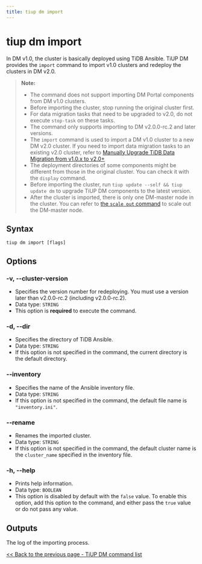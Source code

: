 ```yaml
---
title: tiup dm import
---
```


# tiup dm import

In DM v1.0, the cluster is basically deployed using TiDB Ansible. TiUP DM provides the `import` command to import v1.0 clusters and redeploy the clusters in DM v2.0.

> **Note:**
>
> - The command does not support importing DM Portal components from DM v1.0 clusters.
> - Before importing the cluster, stop running the original cluster first.
> - For data migration tasks that need to be upgraded to v2.0, do not execute `stop-task` on these tasks.
> - The command only supports importing to DM v2.0.0-rc.2 and later versions.
> - The `import` command is used to import a DM v1.0 cluster to a new DM v2.0 cluster. If you need to import data migration tasks to an existing v2.0 cluster, refer to [Manually Upgrade TiDB Data Migration from v1.0.x to v2.0+](/dm/manually-upgrade-dm-1.0-to-2.0.md)
> - The deployment directories of some components might be different from those in the original cluster. You can check it with the `display` command.
> - Before importing the cluster, run `tiup update --self && tiup update dm` to upgrade TiUP DM components to the latest version.
> - After the cluster is imported, there is only one DM-master node in the cluster. You can refer to [the `scale out` command](/tiup/tiup-component-dm-scale-out.md) to scale out the DM-master node.

## Syntax

```shell
tiup dm import [flags]
```

## Options

### -v, --cluster-version

- Specifies the version number for redeploying. You must use a version later than v2.0.0-rc.2 (including v2.0.0-rc.2).
- Data type: `STRING`
- This option is **required** to execute the command.

### -d, --dir

- Specifies the directory of TiDB Ansible.
- Data type: `STRING`
- If this option is not specified in the command, the current directory is the default directory.

### --inventory

- Specifies the name of the Ansible inventory file.
- Data type: `STRING`
- If this option is not specified in the command, the default file name is `"inventory.ini"`.

### --rename

- Renames the imported cluster.
- Data type: `STRING`
- If this option is not specified in the command, the default cluster name is the `cluster_name` specified in the inventory file.

### -h, --help

- Prints help information.
- Data type: `BOOLEAN`
- This option is disabled by default with the `false` value. To enable this option, add this option to the command, and either pass the `true` value or do not pass any value.

## Outputs

The log of the importing process.

[<< Back to the previous page - TiUP DM command list](/tiup/tiup-component-dm.md#command-list)
